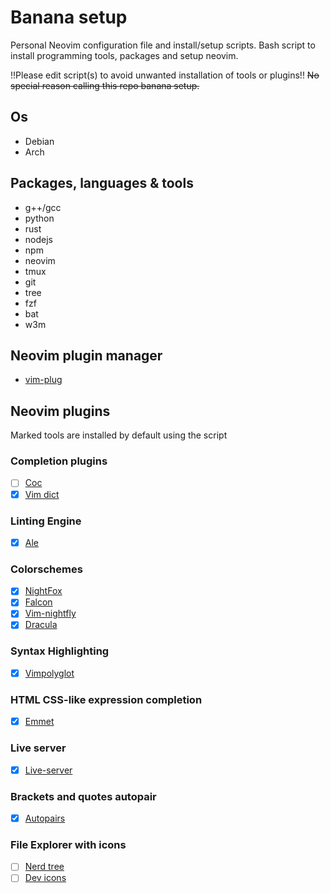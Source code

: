 # Banana setup
Personal Neovim configuration file and install/setup scripts. 
Bash script to install programming tools, packages and setup neovim.

!!Please edit script(s) to avoid unwanted installation of tools or plugins!!
~~No special reason calling this repo banana setup.~~


## Os
- Debian
- Arch

## Packages, languages & tools
- g++/gcc
- python
- rust
- nodejs
- npm
- neovim
- tmux
- git
- tree
- fzf
- bat
- w3m

## Neovim plugin manager
- [vim-plug](https://github.com/junegunn/vim-plug)

## Neovim plugins
Marked tools are installed by default using the script
### Completion plugins
- [ ] [Coc](https://github.com/neoclide/coc.nvim)
- [x] [Vim dict](https://github.com/skywind3000/vim-auto-popmenu)
### Linting Engine
- [x] [Ale](Engis://github.com/dense-analysis/ale)
### Colorschemes 
- [x] [NightFox](https://github.com/EdenEast/nightfox.nvim)
- [x] [Falcon](https://github.com/fenetikm/falcon)
- [x] [Vim-nightfly](https://github.com/bluz71/vim-nightfly-guicolors)
- [x] [Dracula](https://github.com/dracula/vim)
### Syntax Highlighting
- [x] [Vimpolyglot](https://github.com/sheerun/vim-polyglot)
### HTML CSS-like expression completion
- [x] [Emmet](https://github.com/mattn/emmet-vim)
### Live server
- [x] [Live-server](https://github.com/manzeloth/live-server)
### Brackets and quotes autopair
- [x] [Autopairs](https://github.com/jiangmiao/auto-pairs)
### File Explorer with icons
- [ ] [Nerd tree](https://github.com/scrooloose/nerdtree-project-plugin)
- [ ] [Dev icons](https://github.com/ryanoasis/vim-devicons)
